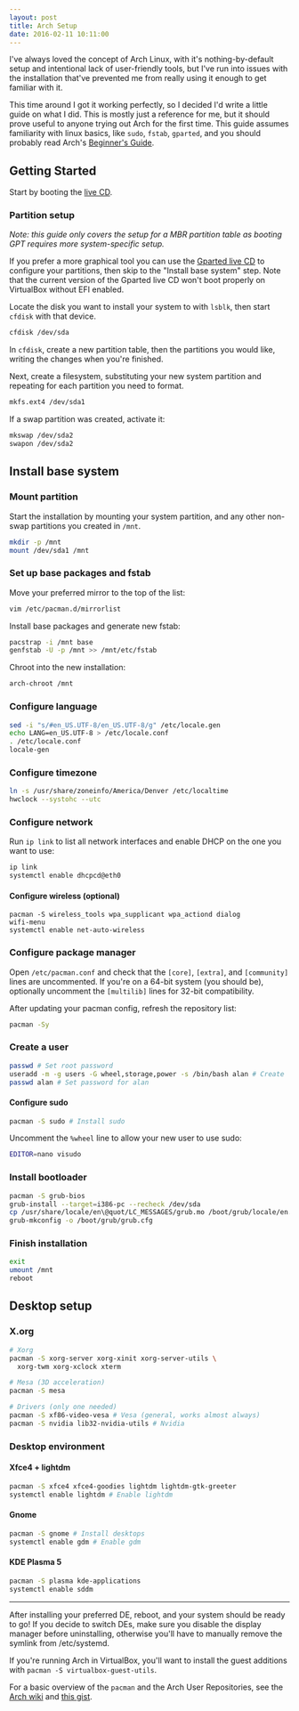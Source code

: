 ```yaml
---
layout: post
title: Arch Setup
date: 2016-02-11 10:11:00
---
```


I've always loved the concept of Arch Linux, with it's nothing-by-default setup and intentional lack of user-friendly tools, but I've run into issues with the installation that've prevented me from really using it enough to get familiar with it.

This time around I got it working perfectly, so I decided I'd write a little guide on what I did. This is mostly just a reference for me, but it should prove useful to anyone trying out Arch for the first time. This guide assumes familiarity with linux basics, like `sudo`, `fstab`, `gparted`, and you should probably read Arch's [Beginner's Guide](https://wiki.archlinux.org/index.php/Beginners%27_guide).

## Getting Started

Start by booting the [live CD](https://www.archlinux.org/download/).

### Partition setup

*Note: this guide only covers the setup for a MBR partition table as booting GPT requires more system-specific setup.*

If you prefer a more graphical tool you can use the [Gparted live CD](gparted.org/download.php) to configure your partitions, then skip to the "Install base system" step. Note that the current version of the Gparted live CD won't boot properly on VirtualBox without EFI enabled.

Locate the disk you want to install your system to with `lsblk`, then start `cfdisk` with that device.

```bash
cfdisk /dev/sda
```

In `cfdisk`, create a new partition table, then the partitions you would like, writing the changes when you're finished.

Next, create a filesystem, substituting your new system partition and repeating for each partition you need to format.

```bash
mkfs.ext4 /dev/sda1
```

If a swap partition was created, activate it:

```bash
mkswap /dev/sda2
swapon /dev/sda2
```

## Install base system

### Mount partition

Start the installation by mounting your system partition, and any other non-swap partitions you created in `/mnt`.

``` bash
mkdir -p /mnt
mount /dev/sda1 /mnt
```

### Set up base packages and fstab

Move your preferred mirror to the top of the list:

```bash
vim /etc/pacman.d/mirrorlist
```

Install base packages and generate new fstab:

```bash
pacstrap -i /mnt base
genfstab -U -p /mnt >> /mnt/etc/fstab
```

Chroot into the new installation:

```bash
arch-chroot /mnt
```

### Configure language

```bash
sed -i "s/#en_US.UTF-8/en_US.UTF-8/g" /etc/locale.gen
echo LANG=en_US.UTF-8 > /etc/locale.conf
. /etc/locale.conf
locale-gen
```

### Configure timezone

```bash
ln -s /usr/share/zoneinfo/America/Denver /etc/localtime
hwclock --systohc --utc
```

### Configure network

Run `ip link` to list all network interfaces and enable DHCP on the one you want to use:

```bash
ip link
systemctl enable dhcpcd@eth0
```

#### Configure wireless (optional)

```
pacman -S wireless_tools wpa_supplicant wpa_actiond dialog
wifi-menu
systemctl enable net-auto-wireless
```

### Configure package manager

Open `/etc/pacman.conf` and check that the `[core]`, `[extra]`, and `[community]` lines are uncommented. If you're on a 64-bit system (you should be), optionally uncomment the `[multilib]` lines for 32-bit compatibility.

After updating your pacman config, refresh the repository list:

```bash
pacman -Sy
```

### Create a user

```bash
passwd # Set root password
useradd -m -g users -G wheel,storage,power -s /bin/bash alan # Create 'alan'
passwd alan # Set password for alan
```

#### Configure sudo

```bash
pacman -S sudo # Install sudo
```

Uncomment the `%wheel` line to allow your new user to use sudo:

```bash
EDITOR=nano visudo
```

### Install bootloader

```bash
pacman -S grub-bios
grub-install --target=i386-pc --recheck /dev/sda
cp /usr/share/locale/en\@quot/LC_MESSAGES/grub.mo /boot/grub/locale/en.mo
grub-mkconfig -o /boot/grub/grub.cfg
```

### Finish installation

```bash
exit
umount /mnt
reboot
```

## Desktop setup

### X.org

```bash
# Xorg
pacman -S xorg-server xorg-xinit xorg-server-utils \
  xorg-twm xorg-xclock xterm

# Mesa (3D acceleration)
pacman -S mesa

# Drivers (only one needed)
pacman -S xf86-video-vesa # Vesa (general, works almost always)
pacman -S nvidia lib32-nvidia-utils # Nvidia
```

### Desktop environment

#### Xfce4 + lightdm

```bash
pacman -S xfce4 xfce4-goodies lightdm lightdm-gtk-greeter
systemctl enable lightdm # Enable lightdm
```

#### Gnome

```bash
pacman -S gnome # Install desktops
systemctl enable gdm # Enable gdm
```

#### KDE Plasma 5

```bash
pacman -S plasma kde-applications
systemctl enable sddm
```

***

After installing your preferred DE, reboot, and your system should be ready to go! If you decide to switch DEs, make sure you disable the display manager before uninstalling, otherwise you'll have to manually remove the symlink from /etc/systemd.

If you're running Arch in VirtualBox, you'll want to install the guest additions with `pacman -S virtualbox-guest-utils`.

For a basic overview of the `pacman` and the Arch User Repositories, see the [Arch wiki](https://wiki.archlinux.org/	) and [this gist](https://gist.github.com/Alanaktion/03d7c0f12c5378ba269f).
